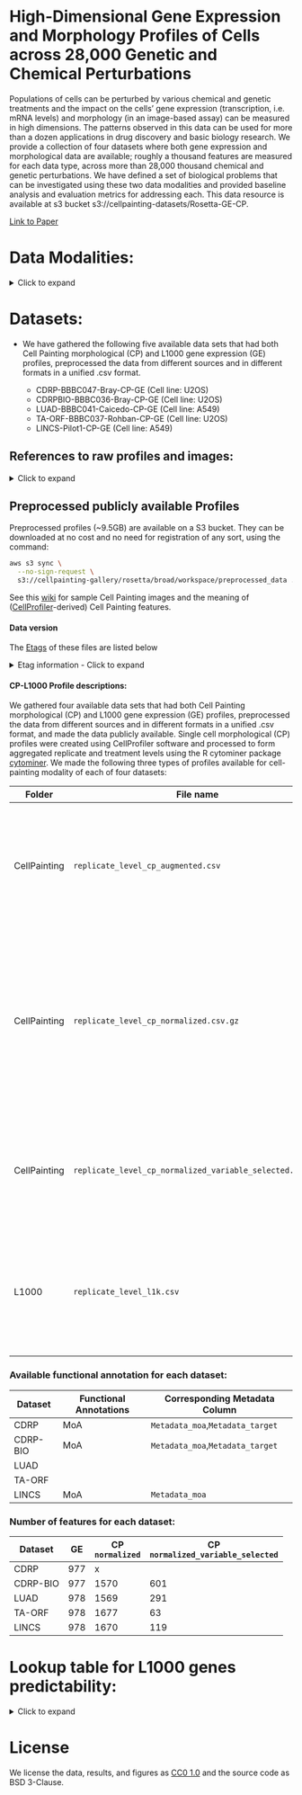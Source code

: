 <!-- #### 2021_Haghighi_NeurIPS_Dataset_submitted -->
# High-Dimensional Gene Expression and Morphology Profiles of Cells across 28,000 Genetic and Chemical Perturbations
Populations of cells can be perturbed by various chemical and genetic treatments and the impact on the cells’ gene expression (transcription, i.e. mRNA levels) and morphology (in an image-based assay) can be measured in high dimensions. The patterns observed in this data can be used for more than a dozen applications in drug discovery and basic biology research. We provide a collection of four datasets where both gene expression and morphological data are available; roughly a thousand features are measured for each data type, across more than 28,000 thousand chemical and genetic perturbations. We have defined a set of biological problems that can be investigated using these two data modalities and provided baseline analysis and evaluation metrics for addressing each. This data resource is available at s3 bucket s3://cellpainting-datasets/Rosetta-GE-CP.

 [Link to Paper](https://www.biorxiv.org/content/10.1101/2021.09.08.459417v1)


# Data Modalities:
<details>
<summary>Click to expand</summary>
  
### Gene expression (GE) profiles
Each cell has DNA in the nucleus which is transcribed into various mRNA molecules which are then translated into proteins that carry out functions in the cell. The levels of mRNA in the cell are often biologically meaningful - collectively, mRNA levels for a cell are known as its transcriptional state; each individual mRNA level is referred to as the corresponding gene's "expression".
The L1000 assay \cite{subramanian2017next} was used to measure the transcriptional state of cells in the datasets here. The assay reports a sample's mRNA levels for 978 genes at high-throughput, from the bulk population of cells treated with a given perturbation. These 978 "landmark" genes capture approximately 80\% of the transcriptional variance for the entire genome \cite{subramanian2017next}. The data processing tools and workflows to produce these profiles are available at https://clue.io/.


### Cell Painting morphological (CP) profiles
We used the Cell Painting assay \cite{bray2016cell} to measure the morphological state of cells treated with a given perturbation. The assay captures fluorescence images of cells colored by six well-characterized fluorescent dyes to stain the nucleus, nucleoli, cytoplasmic RNA, endoplasmic reticulum, actin cytoskeleton, Golgi apparatus and plasma membrane. These eight labeled cell compartments are captured through five channels of high-resolution microscopy images (_DNA, RNA, ER, AGP_, and _Mito_). 
Images are then processed using [CellProfiler software](https://cellprofiler.org/) \cite{mcquin2018cellprofiler} to extract thousands of features of each cell’s morphology and form a high-dimensional profile for each single cell.  These features are based on various shape, intensity and texture statistics and are then aggregated for all the single cells in a "well" (a miniature test tube) that are called replicate-level profiles of perturbations. 
Aggregation of replicate-level profiles across all the wells or replicates of a perturbation is called a treatment-level profile. In our study, we used treatment-level profiles in all experiments but have provided replicate-level profiles for researchers interested in further data exploration. 

</details>
  
# Datasets:

- We have gathered the following five available data sets that had both Cell Painting morphological (CP) and L1000 gene expression (GE) profiles, preprocessed the data from different sources and in different formats in a unified .csv format.

    - CDRP-BBBC047-Bray-CP-GE (Cell line: U2OS)
    - CDRPBIO-BBBC036-Bray-CP-GE (Cell line: U2OS)
    - LUAD-BBBC041-Caicedo-CP-GE (Cell line: A549)
    - TA-ORF-BBBC037-Rohban-CP-GE (Cell line: U2OS)
    - LINCS-Pilot1-CP-GE (Cell line: A549)

## References to raw profiles and images:
<details>
<summary>Click to expand</summary>
  
- CDRP-BBBC047-Bray-[CP](https://pubmed.ncbi.nlm.nih.gov/28327978/) - [GE](https://pubmed.ncbi.nlm.nih.gov/29195078/)
- CDRP-bio-BBBC036-Bray-[CP](https://pubmed.ncbi.nlm.nih.gov/28327978/) - [GE](https://pubmed.ncbi.nlm.nih.gov/29195078/)
- LUAD-BBBC041-Caicedo-[CP](https://registry.opendata.aws/cell-painting-image-collection/) - [GE](https://pubmed.ncbi.nlm.nih.gov/27478040/)
- TA-ORF-BBBC037-Rohban-[CP](https://elifesciences.org/articles/24060) - [GE]
- LINCS-Pilot1-[CP](https://zenodo.org/record/3928744#.YNu3WzZKheV) - [GE](https://clue.io/)
  
</details>


## Preprocessed publicly available Profiles
Preprocessed profiles (~9.5GB) are available on a S3 bucket. They can be downloaded at no cost and no need for registration of any sort, using the command:

```bash
aws s3 sync \
  --no-sign-request \
  s3://cellpainting-gallery/rosetta/broad/workspace/preprocessed_data .
```

See this [wiki](https://github.com/carpenterlab/2016_bray_natprot/wiki/What-do-Cell-Painting-features-mean%3F) for sample Cell Painting images and the meaning of ([CellProfiler](https://cellprofiler.org/)-derived) Cell Painting features. 

#### Data version

The [Etags](https://docs.aws.amazon.com/AmazonS3/latest/API/API_Object.html) of these files are listed below

<details>
 <summary>Etag information - Click to expand</summary>
 
```sh
aws s3api list-objects --bucket cellpainting-gallery --prefix rosetta/broad/workspace/preprocessed_data/
```

```json
{
    "Contents": [
        {
            "Key": "rosetta/broad/workspace/preprocessed_data/CDRP-BBBC047-Bray/CellPainting/replicate_level_cp_augmented.csv.gz",
            "LastModified": "2022-02-25T20:24:06.000Z",
            "ETag": "\"8367b77b245035279d21e083fb57564e-261\"",
            "Size": 2183033139,
            "StorageClass": "STANDARD",
            "Owner": {
                "DisplayName": "cellpainting",
                "ID": "b2ff2dec476b541160cb5edae0ba12ffb6f3cd979ce9352e9ca765d92ac2170c"
            }
        },
        {
            "Key": "rosetta/broad/workspace/preprocessed_data/CDRP-BBBC047-Bray/CellPainting/replicate_level_cp_normalized.csv.gz",
            "LastModified": "2022-02-25T20:24:06.000Z",
            "ETag": "\"572869293e0cfacdd8882c2b758fac00-272\"",
            "Size": 2277911750,
            "StorageClass": "STANDARD",
            "Owner": {
                "DisplayName": "cellpainting",
                "ID": "b2ff2dec476b541160cb5edae0ba12ffb6f3cd979ce9352e9ca765d92ac2170c"
            }
        },
        {
            "Key": "rosetta/broad/workspace/preprocessed_data/CDRP-BBBC047-Bray/CellPainting/replicate_level_cp_normalized_variable_selected.csv.gz",
            "LastModified": "2022-02-25T20:24:06.000Z",
            "ETag": "\"510f9c5a93436c8af2f36f0308c78be0-131\"",
            "Size": 1098352960,
            "StorageClass": "STANDARD",
            "Owner": {
                "DisplayName": "cellpainting",
                "ID": "b2ff2dec476b541160cb5edae0ba12ffb6f3cd979ce9352e9ca765d92ac2170c"
            }
        },
        {
            "Key": "rosetta/broad/workspace/preprocessed_data/CDRP-BBBC047-Bray/L1000/replicate_level_l1k.csv.gz",
            "LastModified": "2022-02-25T20:24:06.000Z",
            "ETag": "\"40e1f7285238c5381b9d9fdeebb5a026-32\"",
            "Size": 262406281,
            "StorageClass": "STANDARD",
            "Owner": {
                "DisplayName": "cellpainting",
                "ID": "b2ff2dec476b541160cb5edae0ba12ffb6f3cd979ce9352e9ca765d92ac2170c"
            }
        },
        {
            "Key": "rosetta/broad/workspace/preprocessed_data/CDRP-BBBC047-Bray/L1000/replicate_level_l1k_pclfc.csv.gz",
            "LastModified": "2022-02-25T20:24:06.000Z",
            "ETag": "\"630b98d69d185f530acfb0c272e82031-31\"",
            "Size": 258651159,
            "StorageClass": "STANDARD",
            "Owner": {
                "DisplayName": "cellpainting",
                "ID": "b2ff2dec476b541160cb5edae0ba12ffb6f3cd979ce9352e9ca765d92ac2170c"
            }
        },
        {
            "Key": "rosetta/broad/workspace/preprocessed_data/CDRP-BBBC047-Bray/L1000/replicate_level_l1k_pczscore.csv.gz",
            "LastModified": "2022-02-25T20:24:13.000Z",
            "ETag": "\"5ad1f4b412c8ea9b9abb55a254a7ebbe-72\"",
            "Size": 603440498,
            "StorageClass": "STANDARD",
            "Owner": {
                "DisplayName": "cellpainting",
                "ID": "b2ff2dec476b541160cb5edae0ba12ffb6f3cd979ce9352e9ca765d92ac2170c"
            }
        },
        {
            "Key": "rosetta/broad/workspace/preprocessed_data/CDRP-BBBC047-Bray/L1000/replicate_level_l1k_vczscore.csv.gz",
            "LastModified": "2022-02-25T20:24:13.000Z",
            "ETag": "\"b58b4d31e96964f28165f048bdfd60c8-73\"",
            "Size": 605293966,
            "StorageClass": "STANDARD",
            "Owner": {
                "DisplayName": "cellpainting",
                "ID": "b2ff2dec476b541160cb5edae0ba12ffb6f3cd979ce9352e9ca765d92ac2170c"
            }
        },
        {
            "Key": "rosetta/broad/workspace/preprocessed_data/CDRP-BBBC047-Bray/L1000/treatment_level_l1k.csv.gz",
            "LastModified": "2022-02-25T20:24:27.000Z",
            "ETag": "\"e695e3d5f520553f516516ab8719719f-13\"",
            "Size": 107934871,
            "StorageClass": "STANDARD",
            "Owner": {
                "DisplayName": "cellpainting",
                "ID": "b2ff2dec476b541160cb5edae0ba12ffb6f3cd979ce9352e9ca765d92ac2170c"
            }
        },
        {
            "Key": "rosetta/broad/workspace/preprocessed_data/CDRPBIO-BBBC036-Bray/CellPainting/replicate_level_cp_augmented.csv.gz",
            "LastModified": "2022-02-25T20:24:27.000Z",
            "ETag": "\"3e199aeba5209250e0d2c5948f5bd522-36\"",
            "Size": 298941736,
            "StorageClass": "STANDARD",
            "Owner": {
                "DisplayName": "cellpainting",
                "ID": "b2ff2dec476b541160cb5edae0ba12ffb6f3cd979ce9352e9ca765d92ac2170c"
            }
        },
        {
            "Key": "rosetta/broad/workspace/preprocessed_data/CDRPBIO-BBBC036-Bray/CellPainting/replicate_level_cp_normalized.csv.gz",
            "LastModified": "2022-02-25T20:24:30.000Z",
            "ETag": "\"0b86065f8840aff626d64c6f52a8caf4-38\"",
            "Size": 311539701,
            "StorageClass": "STANDARD",
            "Owner": {
                "DisplayName": "cellpainting",
                "ID": "b2ff2dec476b541160cb5edae0ba12ffb6f3cd979ce9352e9ca765d92ac2170c"
            }
        },
        {
            "Key": "rosetta/broad/workspace/preprocessed_data/CDRPBIO-BBBC036-Bray/CellPainting/replicate_level_cp_normalized_variable_selected.csv.gz",
            "LastModified": "2022-02-25T20:24:32.000Z",
            "ETag": "\"bffd9db9578fcc70bbd7d72e0dfff773-14\"",
            "Size": 117242590,
            "StorageClass": "STANDARD",
            "Owner": {
                "DisplayName": "cellpainting",
                "ID": "b2ff2dec476b541160cb5edae0ba12ffb6f3cd979ce9352e9ca765d92ac2170c"
            }
        },
        {
            "Key": "rosetta/broad/workspace/preprocessed_data/CDRPBIO-BBBC036-Bray/L1000/replicate_level_l1k.csv.gz",
            "LastModified": "2022-02-25T20:24:35.000Z",
            "ETag": "\"5b45e5cb94f0466a2abb11fbac8a655e-4\"",
            "Size": 26842289,
            "StorageClass": "STANDARD",
            "Owner": {
                "DisplayName": "cellpainting",
                "ID": "b2ff2dec476b541160cb5edae0ba12ffb6f3cd979ce9352e9ca765d92ac2170c"
            }
        },
        {
            "Key": "rosetta/broad/workspace/preprocessed_data/LINCS-Pilot1/CellPainting/replicate_level_cp_augmented.csv.gz",
            "LastModified": "2022-02-25T20:24:35.000Z",
            "ETag": "\"9bde4d7112c06ffa1849fbfa4efa22f1-36\"",
            "Size": 296762474,
            "StorageClass": "STANDARD",
            "Owner": {
                "DisplayName": "cellpainting",
                "ID": "b2ff2dec476b541160cb5edae0ba12ffb6f3cd979ce9352e9ca765d92ac2170c"
            }
        },
        {
            "Key": "rosetta/broad/workspace/preprocessed_data/LINCS-Pilot1/CellPainting/replicate_level_cp_normalized.csv.gz",
            "LastModified": "2022-02-25T20:24:36.000Z",
            "ETag": "\"f42af6b4109ef9ed110004def49f6c2c-36\"",
            "Size": 299683743,
            "StorageClass": "STANDARD",
            "Owner": {
                "DisplayName": "cellpainting",
                "ID": "b2ff2dec476b541160cb5edae0ba12ffb6f3cd979ce9352e9ca765d92ac2170c"
            }
        },
        {
            "Key": "rosetta/broad/workspace/preprocessed_data/LINCS-Pilot1/CellPainting/replicate_level_cp_normalized_variable_selected.csv.gz",
            "LastModified": "2022-02-25T20:24:38.000Z",
            "ETag": "\"33783625dc59b0de2bf16c299f5380dd-12\"",
            "Size": 94527797,
            "StorageClass": "STANDARD",
            "Owner": {
                "DisplayName": "cellpainting",
                "ID": "b2ff2dec476b541160cb5edae0ba12ffb6f3cd979ce9352e9ca765d92ac2170c"
            }
        },
        {
            "Key": "rosetta/broad/workspace/preprocessed_data/LINCS-Pilot1/L1000/level_3.csv.gz",
            "LastModified": "2022-02-25T20:24:41.000Z",
            "ETag": "\"8491fe32e9b0b040f10c7d51225d6111-11\"",
            "Size": 89725093,
            "StorageClass": "STANDARD",
            "Owner": {
                "DisplayName": "cellpainting",
                "ID": "b2ff2dec476b541160cb5edae0ba12ffb6f3cd979ce9352e9ca765d92ac2170c"
            }
        },
        {
            "Key": "rosetta/broad/workspace/preprocessed_data/LINCS-Pilot1/L1000/level_4.csv.gz",
            "LastModified": "2022-02-25T20:24:42.000Z",
            "ETag": "\"14679d4b4cae5e12a4e7be8255bd22ff-10\"",
            "Size": 78596325,
            "StorageClass": "STANDARD",
            "Owner": {
                "DisplayName": "cellpainting",
                "ID": "b2ff2dec476b541160cb5edae0ba12ffb6f3cd979ce9352e9ca765d92ac2170c"
            }
        },
        {
            "Key": "rosetta/broad/workspace/preprocessed_data/LINCS-Pilot1/L1000/level_4W.csv.gz",
            "LastModified": "2022-02-25T20:24:43.000Z",
            "ETag": "\"370607c1f148942263037a7e26018303-17\"",
            "Size": 140912507,
            "StorageClass": "STANDARD",
            "Owner": {
                "DisplayName": "cellpainting",
                "ID": "b2ff2dec476b541160cb5edae0ba12ffb6f3cd979ce9352e9ca765d92ac2170c"
            }
        },
        {
            "Key": "rosetta/broad/workspace/preprocessed_data/LINCS-Pilot1/L1000/level_5_modz.csv.gz",
            "LastModified": "2022-02-25T20:24:43.000Z",
            "ETag": "\"5967bd8a92d2c57242436330950f1cd2\"",
            "Size": 3631,
            "StorageClass": "STANDARD",
            "Owner": {
                "DisplayName": "cellpainting",
                "ID": "b2ff2dec476b541160cb5edae0ba12ffb6f3cd979ce9352e9ca765d92ac2170c"
            }
        },
        {
            "Key": "rosetta/broad/workspace/preprocessed_data/LINCS-Pilot1/L1000/level_5_rank.csv.gz",
            "LastModified": "2022-02-25T20:24:43.000Z",
            "ETag": "\"83c8146ea2f8a2a6392643b3c4472727\"",
            "Size": 3631,
            "StorageClass": "STANDARD",
            "Owner": {
                "DisplayName": "cellpainting",
                "ID": "b2ff2dec476b541160cb5edae0ba12ffb6f3cd979ce9352e9ca765d92ac2170c"
            }
        },
        {
            "Key": "rosetta/broad/workspace/preprocessed_data/LINCS-Pilot1/L1000/replicate_level_l1k.csv.gz",
            "LastModified": "2022-02-25T20:24:44.000Z",
            "ETag": "\"872c318560ba21c9d36e805fb97992a4-10\"",
            "Size": 78596337,
            "StorageClass": "STANDARD",
            "Owner": {
                "DisplayName": "cellpainting",
                "ID": "b2ff2dec476b541160cb5edae0ba12ffb6f3cd979ce9352e9ca765d92ac2170c"
            }
        },
        {
            "Key": "rosetta/broad/workspace/preprocessed_data/LUAD-BBBC041-Caicedo/CellPainting/replicate_level_cp_augmented.csv.gz",
            "LastModified": "2022-02-25T20:24:44.000Z",
            "ETag": "\"11a0a26d299f09452455e0c7e44c571c-11\"",
            "Size": 85105940,
            "StorageClass": "STANDARD",
            "Owner": {
                "DisplayName": "cellpainting",
                "ID": "b2ff2dec476b541160cb5edae0ba12ffb6f3cd979ce9352e9ca765d92ac2170c"
            }
        },
        {
            "Key": "rosetta/broad/workspace/preprocessed_data/LUAD-BBBC041-Caicedo/CellPainting/replicate_level_cp_normalized.csv.gz",
            "LastModified": "2022-02-25T20:24:46.000Z",
            "ETag": "\"f91d40a978c96834973f24b96b8a3b02-11\"",
            "Size": 88273100,
            "StorageClass": "STANDARD",
            "Owner": {
                "DisplayName": "cellpainting",
                "ID": "b2ff2dec476b541160cb5edae0ba12ffb6f3cd979ce9352e9ca765d92ac2170c"
            }
        },
        {
            "Key": "rosetta/broad/workspace/preprocessed_data/LUAD-BBBC041-Caicedo/CellPainting/replicate_level_cp_normalized_variable_selected.csv.gz",
            "LastModified": "2022-02-25T20:24:47.000Z",
            "ETag": "\"1ba6936ab1188268850a798e30c4823f-2\"",
            "Size": 16570136,
            "StorageClass": "STANDARD",
            "Owner": {
                "DisplayName": "cellpainting",
                "ID": "b2ff2dec476b541160cb5edae0ba12ffb6f3cd979ce9352e9ca765d92ac2170c"
            }
        },
        {
            "Key": "rosetta/broad/workspace/preprocessed_data/LUAD-BBBC041-Caicedo/L1000/replicate_level_l1k.csv.gz",
            "LastModified": "2022-02-25T20:24:47.000Z",
            "ETag": "\"c1b8cabef1934d213baf797b80c4c32c-2\"",
            "Size": 11448027,
            "StorageClass": "STANDARD",
            "Owner": {
                "DisplayName": "cellpainting",
                "ID": "b2ff2dec476b541160cb5edae0ba12ffb6f3cd979ce9352e9ca765d92ac2170c"
            }
        },
        {
            "Key": "rosetta/broad/workspace/preprocessed_data/LUAD-BBBC041-Caicedo/L1000/replicate_level_l1k_Juan.csv.gz",
            "LastModified": "2022-02-25T20:24:47.000Z",
            "ETag": "\"587d00f75c5fa6164929e3592bf96080-4\"",
            "Size": 25582111,
            "StorageClass": "STANDARD",
            "Owner": {
                "DisplayName": "cellpainting",
                "ID": "b2ff2dec476b541160cb5edae0ba12ffb6f3cd979ce9352e9ca765d92ac2170c"
            }
        },
        {
            "Key": "rosetta/broad/workspace/preprocessed_data/LUAD-BBBC041-Caicedo/L1000/treatment_level_l1k.csv.gz",
            "LastModified": "2022-02-25T20:24:48.000Z",
            "ETag": "\"c7f285af2a39efc64a4c8d57854d6a0e\"",
            "Size": 4575373,
            "StorageClass": "STANDARD",
            "Owner": {
                "DisplayName": "cellpainting",
                "ID": "b2ff2dec476b541160cb5edae0ba12ffb6f3cd979ce9352e9ca765d92ac2170c"
            }
        },
        {
            "Key": "rosetta/broad/workspace/preprocessed_data/TA-ORF-BBBC037-Rohban/CellPainting/replicate_level_cp_augmented.csv.gz",
            "LastModified": "2022-02-25T20:24:48.000Z",
            "ETag": "\"9707bd02924cda850ed6f1e7eba33d9a-4\"",
            "Size": 27548449,
            "StorageClass": "STANDARD",
            "Owner": {
                "DisplayName": "cellpainting",
                "ID": "b2ff2dec476b541160cb5edae0ba12ffb6f3cd979ce9352e9ca765d92ac2170c"
            }
        },
        {
            "Key": "rosetta/broad/workspace/preprocessed_data/TA-ORF-BBBC037-Rohban/CellPainting/replicate_level_cp_normalized.csv.gz",
            "LastModified": "2022-02-25T20:24:48.000Z",
            "ETag": "\"736ef2b85bf5406f27239153f3772218-4\"",
            "Size": 27482072,
            "StorageClass": "STANDARD",
            "Owner": {
                "DisplayName": "cellpainting",
                "ID": "b2ff2dec476b541160cb5edae0ba12ffb6f3cd979ce9352e9ca765d92ac2170c"
            }
        },
        {
            "Key": "rosetta/broad/workspace/preprocessed_data/TA-ORF-BBBC037-Rohban/CellPainting/replicate_level_cp_normalized_variable_selected.csv.gz",
            "LastModified": "2022-02-25T20:24:48.000Z",
            "ETag": "\"1315c2fd175b265d10e929e51d9dfef0\"",
            "Size": 1106334,
            "StorageClass": "STANDARD",
            "Owner": {
                "DisplayName": "cellpainting",
                "ID": "b2ff2dec476b541160cb5edae0ba12ffb6f3cd979ce9352e9ca765d92ac2170c"
            }
        },
        {
            "Key": "rosetta/broad/workspace/preprocessed_data/TA-ORF-BBBC037-Rohban/L1000/replicate_level_l1k.csv.gz",
            "LastModified": "2022-02-25T20:24:49.000Z",
            "ETag": "\"1e643bb1182555a8e7699230a0ea98d1\"",
            "Size": 2022367,
            "StorageClass": "STANDARD",
            "Owner": {
                "DisplayName": "cellpainting",
                "ID": "b2ff2dec476b541160cb5edae0ba12ffb6f3cd979ce9352e9ca765d92ac2170c"
            }
        },
        {
            "Key": "rosetta/broad/workspace/preprocessed_data/TA-ORF-BBBC037-Rohban/L1000/replicate_level_l1k_QNORM.csv.gz",
            "LastModified": "2022-02-25T20:24:49.000Z",
            "ETag": "\"8ffb9c82772442cbbd138a6ab05a9a97\"",
            "Size": 1782302,
            "StorageClass": "STANDARD",
            "Owner": {
                "DisplayName": "cellpainting",
                "ID": "b2ff2dec476b541160cb5edae0ba12ffb6f3cd979ce9352e9ca765d92ac2170c"
            }
        },
        {
            "Key": "rosetta/broad/workspace/preprocessed_data/TA-ORF-BBBC037-Rohban/L1000/replicate_level_l1k_ZSPCQNORM.csv.gz",
            "LastModified": "2022-02-25T20:24:49.000Z",
            "ETag": "\"36783d73bb48bec466aeda707384c7e5\"",
            "Size": 1997953,
            "StorageClass": "STANDARD",
            "Owner": {
                "DisplayName": "cellpainting",
                "ID": "b2ff2dec476b541160cb5edae0ba12ffb6f3cd979ce9352e9ca765d92ac2170c"
            }
        }
    ]
}
```

 </details>
 

#### CP-L1000 Profile descriptions:
We gathered four available data sets that had both Cell Painting morphological (CP) and L1000 gene expression (GE) profiles, preprocessed the data from different sources and in different formats in a unified .csv format, and made the data publicly available. Single cell morphological (CP) profiles were created using CellProfiler software and processed to form aggregated replicate and treatment levels using the R cytominer package [cytominer](https://github.com/cytomining/cytominer/blob/master/vignettes/cytominer-pipeline.Rmd). 
We made the following three types of profiles available for cell-painting modality of each of four datasets:


| Folder  | File name                                                  | Description                                              |
| -------     | ---------------------------------------------------------- | -------------------------------------------------------- |
|CellPainting| `replicate_level_cp_augmented.csv`                                 | Aggregated and Metadata annotated profiles which are the average of single cell profiles in each well.              |
|CellPainting| `replicate_level_cp_normalized.csv.gz`                             | Normalized profiles which are the z-scored aggregated profiles, where the scores are computing using the distribution of negative controls as the reference.                  |
|CellPainting| `replicate_level_cp_normalized_variable_selected.csv.gz`        | Normalized variable selected which are normalized profiles with features selection applied      |
|L1000| `replicate_level_l1k.csv`                                 | Aggregated and Metadata annotated profiles which are the average of single cell profiles in each well.      





### Available functional annotation for each dataset:

| Dataset  | Functional Annotations                                                | Corresponding Metadata Column                                              |
| -------  | ---------------------------------------------------------- | -------------------------------------------------------- |
| CDRP |               MoA                  |      `Metadata_moa`,`Metadata_target`             | 
|CDRP-BIO|             MoA                  |     `Metadata_moa`,`Metadata_target`              |
|LUAD|                   |     |
|TA-ORF|                   |     |
|LINCS|   MoA    | `Metadata_moa` |      


### Number of features for each dataset:

| Dataset  | GE                                                | CP<br/>`normalized`       | CP<br/>`normalized_variable_selected`  |
| -------  | ------------------------------------------------- | ------------------------- | -------------------------------------- |
| CDRP     |               977                                 |      x                    |                                        |
|CDRP-BIO  |               977                                 |      1570                 |              601                       |
|LUAD      |               978                                 |      1569                 |              291                       |
|TA-ORF    |               978                                 |      1677                 |               63                       |
|LINCS     |               978                                 |      1670                 |               119                      | 


<!-- # Running the analysis script notebooks -->



# Lookup table for L1000 genes predictability:
<details>
<summary>Click to expand</summary>
  
[Table](https://github.com/carpenterlab/2021_Haghighi_submitted/blob/main/results/SingleGenePred/Appendix_D.csv)

</details>


# License
We license the data, results, and figures as [CC0 1.0](LICENSE_CC0.md) and the source code as BSD 3-Clause.
